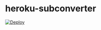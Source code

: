 # heroku-subconverter
[![Deploy](https://www.herokucdn.com/deploy/button.png)](https://heroku.com/deploy?template=https://github.com/yyBeta/heroku-subconverter)
